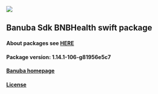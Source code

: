 [![](https://www.banuba.com/hubfs/Banuba_November2018/Images/Banuba%20SDK.png)](https://docs.banuba.com/face-ar-sdk-v1/ios/ios_overview)

## Banuba Sdk BNBHealth swift package

#### About packages see [HERE](https://docs.banuba.com/face-ar-sdk-v1/ios/ios_packages)

#### Package version: **1.14.1-106-g81956e5c7**

#### **[Banuba homepage](https://banuba.com)**

#### **[License](https://www.banuba.com/terms)**
